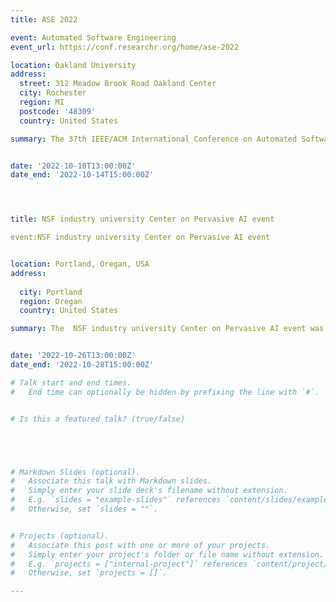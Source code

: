 ```yaml
---
title: ASE 2022

event: Automated Software Engineering 
event_url: https://conf.researchr.org/home/ase-2022

location: Oakland University
address:
  street: 312 Meadow Brook Road Oakland Center
  city: Rochester
  region: MI
  postcode: '48309'
  country: United States

summary: The 37th IEEE/ACM International Conference on Automated Software Engineering (ASE 2022) was held at Oakland Center (OC), MI, USA.


date: '2022-10-10T13:00:00Z'
date_end: '2022-10-14T15:00:00Z'




title: NSF industry university Center on Pervasive AI event

event:NSF industry university Center on Pervasive AI event


location: Portland, Oregan, USA
address:
  
  city: Portland
  region: Oregan
  country: United States

summary: The  NSF industry university Center on Pervasive AI event was held at Portland, OR, USA organized by Orogeon State university in collaboration with CU Boulder university and Oakland University.


date: '2022-10-26T13:00:00Z'
date_end: '2022-10-28T15:00:00Z'

# Talk start and end times.
#   End time can optionally be hidden by prefixing the line with `#`.


# Is this a featured talk? (true/false)





# Markdown Slides (optional).
#   Associate this talk with Markdown slides.
#   Simply enter your slide deck's filename without extension.
#   E.g. `slides = "example-slides"` references `content/slides/example-slides.md`.
#   Otherwise, set `slides = ""`.


# Projects (optional).
#   Associate this post with one or more of your projects.
#   Simply enter your project's folder or file name without extension.
#   E.g. `projects = ["internal-project"]` references `content/project/deep-learning/index.md`.
#   Otherwise, set `projects = []`.

---
```



